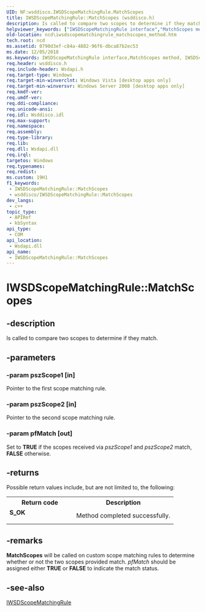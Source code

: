 ```yaml
---
UID: NF:wsddisco.IWSDScopeMatchingRule.MatchScopes
title: IWSDScopeMatchingRule::MatchScopes (wsddisco.h)
description: Is called to compare two scopes to determine if they match.
helpviewer_keywords: ["IWSDScopeMatchingRule interface","MatchScopes method","IWSDScopeMatchingRule.MatchScopes","IWSDScopeMatchingRule::MatchScopes","MatchScopes","MatchScopes method","MatchScopes method","IWSDScopeMatchingRule interface","ncd.iwsdscopematchingrule_matchscopes_method","wsddisco/IWSDScopeMatchingRule::MatchScopes"]
old-location: ncd\iwsdscopematchingrule_matchscopes_method.htm
tech.root: ncd
ms.assetid: 0790d3ef-c84a-4882-96f6-dbca87b2ec53
ms.date: 12/05/2018
ms.keywords: IWSDScopeMatchingRule interface,MatchScopes method, IWSDScopeMatchingRule.MatchScopes, IWSDScopeMatchingRule::MatchScopes, MatchScopes, MatchScopes method, MatchScopes method,IWSDScopeMatchingRule interface, ncd.iwsdscopematchingrule_matchscopes_method, wsddisco/IWSDScopeMatchingRule::MatchScopes
req.header: wsddisco.h
req.include-header: Wsdapi.h
req.target-type: Windows
req.target-min-winverclnt: Windows Vista [desktop apps only]
req.target-min-winversvr: Windows Server 2008 [desktop apps only]
req.kmdf-ver: 
req.umdf-ver: 
req.ddi-compliance: 
req.unicode-ansi: 
req.idl: Wsddisco.idl
req.max-support: 
req.namespace: 
req.assembly: 
req.type-library: 
req.lib: 
req.dll: Wsdapi.dll
req.irql: 
targetos: Windows
req.typenames: 
req.redist: 
ms.custom: 19H1
f1_keywords:
 - IWSDScopeMatchingRule::MatchScopes
 - wsddisco/IWSDScopeMatchingRule::MatchScopes
dev_langs:
 - c++
topic_type:
 - APIRef
 - kbSyntax
api_type:
 - COM
api_location:
 - Wsdapi.dll
api_name:
 - IWSDScopeMatchingRule::MatchScopes
---
```


# IWSDScopeMatchingRule::MatchScopes


## -description

Is called to compare two scopes to determine if they match.

## -parameters

### -param pszScope1 [in]

Pointer to the first scope matching rule.

### -param pszScope2 [in]

Pointer to the second scope matching rule.

### -param pfMatch [out]

Set to <b>TRUE</b> if the scopes received via <i>pszScope1</i> and <i>pszScope2</i> match, <b>FALSE</b> otherwise.

## -returns

Possible return values include, but are not limited to, the following:

<table>
<tr>
<th>Return code</th>
<th>Description</th>
</tr>
<tr>
<td width="40%">
<dl>
<dt><b>S_OK</b></dt>
</dl>
</td>
<td width="60%">
Method completed successfully.

</td>
</tr>
</table>

## -remarks

<b>MatchScopes</b> will be called on custom scope matching rules to determine whether or not the two scopes provided match. <i>pfMatch</i> should be assigned either <b>TRUE</b> or <b>FALSE</b> to indicate the match status.

## -see-also

<a href="/windows/desktop/api/wsddisco/nn-wsddisco-iwsdscopematchingrule">IWSDScopeMatchingRule</a>

